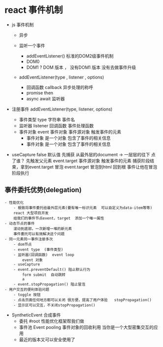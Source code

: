 # react 事件机制
- js 事件机制
    - 异步
    - 监听一个事件
        - addEventListener() 
            标准的DOM2级事件机制
        - DOM0
            <a onclick="doSomething()"></a>
        - DOM1 ? DOM 版本 ， 没有DOM1 版本 没有去做事件升级

    - addEventListener(type , listener , options)
        - 回调函数 callback 异步处理的称呼
        - promise then
        - async await
        监听器

- 注册事件 addEventListener(type, listener, options)
    - 事件类型 type 字符串 事件名
    - 监听器 listener 回调函数 事件处理函数
    - 事件对象 event 事件对象 事件源对象 触发事件的元素
        - 事件对象 是一个对象 包含了事件的相关信息
        - 事件对象 是一个对象 包含了事件的相关信息
- useCapture false 默认值
    先捕获  从最外层的document -> 一层层的往下
        点了谁？
        先触发父元素
    event.target 事件源对象 触发事件的元素 
        捕获阶段结束，拿到event.target 
    冒泡
        event.target 冒泡到html 回到根
        事件让他在冒泡阶段执行

## 事件委托优势(delegation)
    - 性能优化
        - 极致将事件委托给最外层元素(要有唯一标识元素  可以自定义为data-item等等)
        react 大型项目开发
        给我们的事件节点event，target  添加一个唯一属性
    - 动态节点的事件
        滚动到底部，一次新增一堆的新元素
        事件委托可以有效解决这个问题
    - 同一元素同一事件注册多次
        - dom节点
        - event type  (事件类型)
        - 监听器(回调函数)  event loop
            event 对象
        - useCapture
        - event.preventDefault() 阻止默认行为 
            form submit  自动跳转
            a
        - event.stopPropagation() 阻止冒泡
    - 用户交互的便利体验问题
        - toggle 按钮
        - 点击页面任何地方都可以关闭 很方便，提高了用户体验   stopPropagation()
        - 显示区可以交互，不关闭stopPropagation()

- SyntheticEvent 合成事件
    - 委托 #root
        性能优化框架帮我们做
    - 事件池 Event pooling
        事件对象的回收利用
        当你是一个大型密集交互的应用
    - 最近的版本又可以安全使用了
